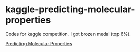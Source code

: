 # kaggle-predicting-molecular-properties  
  
Codes for kaggle competition. I got brozen medal (top 6%).
  
[Predicting Molecular Properties](https://www.kaggle.com/c/champs-scalar-coupling)
